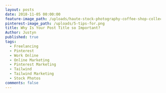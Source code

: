 ```yaml
---
layout: posts
date: 2018-11-05 00:00:00
feature-image_path: /uploads/haute-stock-photography-coffee-shop-collection-final-22.jpg
pinterest-image_path: /uploads/5-tips-for.png
title: Why Is Your Post Title so Important?
Author: Justyn
published: true
tags:
  - Freelancing
  - Pinterest
  - Work Online
  - Online Marketing
  - Pinterest Marketing
  - Tailwind
  - Tailwind Marketing
  - Stock Photos
comments: false
---
```


